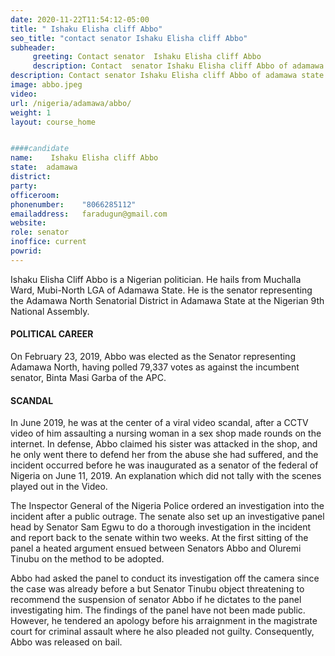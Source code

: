 ```yaml
---
date: 2020-11-22T11:54:12-05:00
title: " Ishaku Elisha cliff Abbo"
seo_title: "contact senator Ishaku Elisha cliff Abbo"
subheader:
     greeting: Contact senator  Ishaku Elisha cliff Abbo 
     description: Contact  senator Ishaku Elisha cliff Abbo of adamawa state. Contact information for  Ishaku Elisha cliff Abbo includes email address, phone number, and mailing address.
description: Contact senator Ishaku Elisha cliff Abbo of adamawa state. Contact information for  Ishaku Elisha cliff Abbo includes email address, phone number, and mailing address.
image: abbo.jpeg
video: 
url: /nigeria/adamawa/abbo/
weight: 1
layout: course_home


####candidate
name:	 Ishaku Elisha cliff Abbo
state:	adamawa
district: 
party:	
officeroom:	
phonenumber:	"8066285112"
emailaddress:	faradugun@gmail.com
website:	
role: senator
inoffice: current
powrid: 
---
```

Ishaku Elisha Cliff Abbo is a Nigerian politician. He hails from Muchalla Ward, Mubi-North LGA of Adamawa State. He is the senator representing the Adamawa North Senatorial District in Adamawa State at the Nigerian 9th National Assembly.

#### POLITICAL CAREER
On February 23, 2019, Abbo was elected as the Senator representing Adamawa North, having polled 79,337 votes as against the incumbent senator, Binta Masi Garba of the APC.

#### SCANDAL
In June 2019, he was at the center of a viral video scandal, after a CCTV video of him assaulting a nursing woman in a sex shop made rounds on the internet. In defense, Abbo claimed his sister was attacked in the shop, and he only went there to defend her from the abuse she had suffered, and the incident occurred before he was inaugurated as a senator of the federal of Nigeria on June 11, 2019. An explanation which did not tally with the scenes played out in the Video. 

The Inspector General of the Nigeria Police ordered an investigation into the incident after a public outrage. The senate also set up an investigative panel head by Senator Sam Egwu to do a thorough investigation in the incident and report back to the senate within two weeks. At the first sitting of the panel a heated argument ensued between Senators Abbo and Oluremi Tinubu on the method to be adopted.

Abbo had asked the panel to conduct its investigation off the camera since the case was already before a but Senator Tinubu object threatening to recommend the suspension of senator Abbo if he dictates to the panel investigating him. The findings of the panel have not been made public. However, he tendered an apology before his arraignment in the magistrate court for criminal assault where he also pleaded not guilty. Consequently, Abbo was released on bail.
